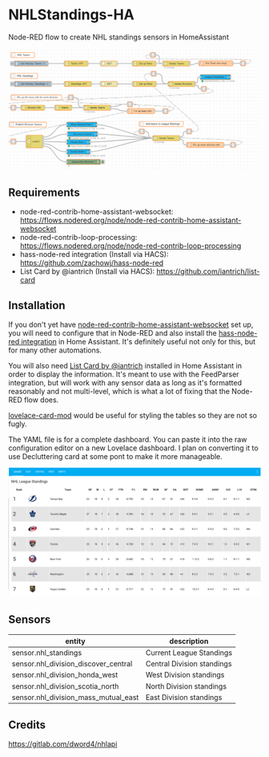 # NHLStandings-HA
Node-RED flow to create NHL standings sensors in HomeAssistant

![NHL Standings Flow](NHLStandings.png)

## Requirements
* node-red-contrib-home-assistant-websocket: https://flows.nodered.org/node/node-red-contrib-home-assistant-websocket
* node-red-contrib-loop-processing: https://flows.nodered.org/node/node-red-contrib-loop-processing
* hass-node-red integration (Install via HACS): https://github.com/zachowj/hass-node-red
* List Card by @iantrich (Install via HACS): https://github.com/iantrich/list-card

## Installation
If you don't yet have [node-red-contrib-home-assistant-websocket](https://flows.nodered.org/node/node-red-contrib-home-assistant-websocket) set up, you will need to configure that in Node-RED and also install the [hass-node-red integration](https://github.com/zachowj/hass-node-red) in Home Assistant.  It's definitely useful not only for this, but for many other automations.

You will also need [List Card by @iantrich](https://github.com/iantrich/list-card) installed in Home Assistant in order to display the information.  It's meant to use with the FeedParser integration, but will work with any sensor data as long as it's formatted reasonably and not multi-level, which is what a lot of fixing that the Node-RED flow does.

[lovelace-card-mod](https://github.com/thomasloven/lovelace-card-mod) would be useful for styling the tables so they are not so fugly.

The YAML file is for a complete dashboard.  You can paste it into the raw configuration editor on a new Lovelace dashboard. I plan on converting it to use Decluttering card at some pont to make it more manageable. 

![NHL Standings List Card](standings-list-card.png)

## Sensors

| entity                               | description                |
|--------------------------------------|----------------------------|
| sensor.nhl_standings                 | Current League Standings   |
| sensor.nhl_division_discover_central | Central Division standings |
| sensor.nhl_division_honda_west       | West Division standings    |
| sensor.nhl_division_scotia_north     | North Division standings   |
| sensor.nhl_division_mass_mutual_east | East Division standings    | 

## Credits
https://gitlab.com/dword4/nhlapi
